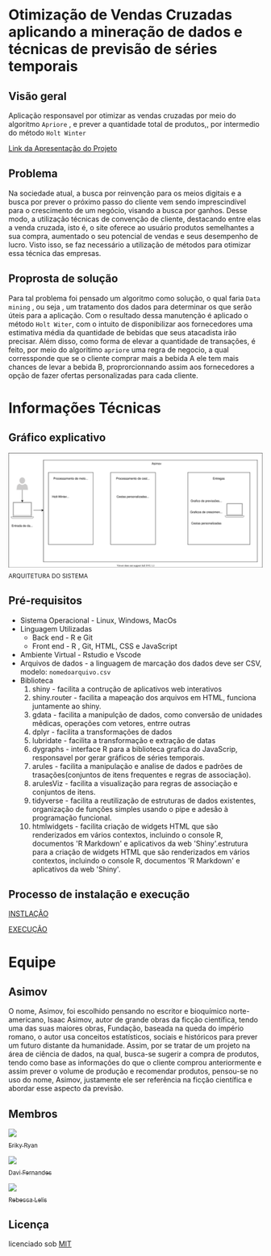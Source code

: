 # Otimização de Vendas Cruzadas aplicando a mineração de dados e técnicas de previsão de séries temporais

## Visão geral
Aplicação responsavel por otimizar as vendas cruzadas por meio do algoritmo `Apriore` , e prever a quantidade total de produtos,, por intermedio do método `Holt Winter`

[Link da Apresentação do Projeto](https://www.canva.com/design/DAEtw5uzZFo/tWwnz8HMQsGlFXBVmPkRkg/view?utm_content=DAEtw5uzZFo&utm_campaign=designshare&utm_medium=link&utm_source=homepage_design_menu)

## Problema
Na sociedade atual, a busca por reinvenção para os meios digitais e a busca por prever o próximo passo do cliente vem sendo imprescindível para o crescimento de um negócio, visando a busca por ganhos. Desse modo, a  utilização técnicas de convenção de cliente, destacando entre elas a venda cruzada, isto é, o site oferece ao usuário produtos semelhantes a sua compra, aumentado o seu potencial de vendas e seus desempenho de lucro. Visto isso, se faz necessário a utilização de métodos para otimizar essa técnica das empresas.

## Proprosta de solução
Para tal problema foi pensado um algoritmo como solução,  o qual faria `Data mining` , ou seja , um tratamento dos dados para determinar os que serão úteis para a aplicação. Com o resultado dessa manutenção é aplicado o método `Holt Witer`, com o intuito de disponibilizar aos fornecedores uma estimativa média da quantidade de bebidas que seus atacadista irão precisar. Além disso, como forma de elevar a quantidade de transações, é feito, por meio do algoritimo `apriore` uma regra de negocio, a qual corressponde que se o cliente comprar mais a bebida A ele tem mais chances de levar a bebida B, proprorcionnando assim aos fornecedores a opção de fazer ofertas personalizadas para cada cliente.

# Informações Técnicas
## Gráfico explicativo
<img src = "https://github.com/erikyryan/ambev-hackathon/blob/main/tutorial/Arquitetura.svg" width="1000"><br><sub>ARQUITETURA DO SISTEMA</sub>

## Pré-requisitos
* Sistema Operacional - Linux, Windows, MacOs
* Linguagem Utilizadas 
    * Back end - R e Git
    * Front end - R , Git, HTML, CSS e JavaScript
* Ambiente Virtual - Rstudio e Vscode
* Arquivos de dados - a linguagem de marcação dos dados deve ser CSV, modelo: `nomedoarquivo.csv`
* Biblioteca 
  1. shiny - facilita a contrução de aplicativos web interativos
  2. shiny.router - facilita a mapeação dos arquivos em HTML, funciona juntamente ao shiny.
  3. gdata - facilita a manipulção de dados, como conversão de unidades mêdicas, operações com vetores, entrre outras
  4. dplyr - facilita a transformações de dados
  5. lubridate - facilita a transformação e extração de datas
  6. dygraphs - interface R para a biblioteca grafica do JavaScrip, responsavel por gerar gráficos de séries temporais.
  7. arules - facilita a manipulação e analise de dados e padrões de trasações(conjuntos de itens frequentes e regras de associação).
  8. arulesViz -  facilita a visualização para regras de associação e conjuntos de itens.
  9. tidyverse - facilita a reutilização de estruturas de dados existentes, organização de funções simples usando o pipe e adesão à programação funcional.
  10. htmlwidgets - facilita criação de widgets HTML que são renderizados em vários contextos, incluindo o console R, documentos 'R Markdown' e aplicativos da web 'Shiny'.estrutura para a criação de widgets HTML que são renderizados em vários contextos, incluindo o console R, documentos 'R Markdown' e aplicativos da web 'Shiny'.

## Processo de instalação e execução
[INSTLAÇÃO](https://github.com/erikyryan/ambev-hackathon/blob/main/tutorial/README.md)

[EXECUÇÃO](https://github.com/erikyryan/ambev-hackathon/blob/main/tutorial/README.md)


# Equipe

## Asimov

O nome, Asimov, foi escolhido pensando no escritor e bioquímico norte-americano, Isaac Asimov, autor de grande obras da ficção científica, tendo uma das suas maiores obras, Fundação, baseada na queda do império romano, o autor usa conceitos estatísticos, sociais e históricos para prever um futuro distante da humanidade. Assim, por se tratar de um projeto na área de ciência de dados, na qual, busca-se sugerir a compra de produtos, tendo como base as informações do que o cliente comprou anteriormente e assim prever o volume de produção e recomendar produtos, pensou-se no uso do nome, Asimov, justamente ele ser referência na ficção científica e abordar esse aspecto da previsão.

## Membros
 [<img src = "https://avatars.githubusercontent.com/u/62263916?v=4" width="115"><br><sub>Eriky Ryan</sub>](https://github.com/erikyryan) 
 
 [<img src = "https://avatars.githubusercontent.com/u/57471802?v=4" width="115"><br><sub>Davi Fernandes</sub>](https://github.com/Davizex)
 
 [<img src = "https://avatars.githubusercontent.com/u/82542224?v=4" width="115"><br><sub>Rebecca Lelis</sub>](https://github.com/LopesRebecca)



## Licença

licenciado sob [MIT](https://github.com/erikyryan/trabalho-de-poo/blob/main/LICENSE)
